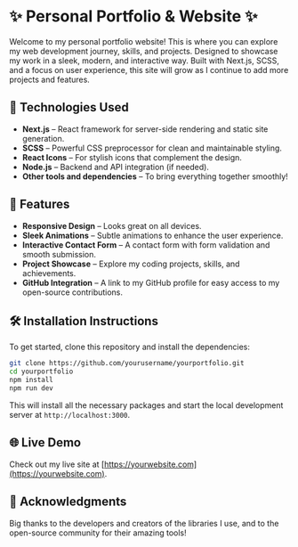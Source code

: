 
# ✨ Personal Portfolio & Website ✨

Welcome to my personal portfolio website! This is where you can explore my web development journey, skills, and projects. Designed to showcase my work in a sleek, modern, and interactive way. Built with Next.js, SCSS, and a focus on user experience, this site will grow as I continue to add more projects and features.

## 🚀 Technologies Used

- **Next.js** – React framework for server-side rendering and static site generation.
- **SCSS** – Powerful CSS preprocessor for clean and maintainable styling.
- **React Icons** – For stylish icons that complement the design.
- **Node.js** – Backend and API integration (if needed).
- **Other tools and dependencies** – To bring everything together smoothly!

## 🌟 Features

- **Responsive Design** – Looks great on all devices.
- **Sleek Animations** – Subtle animations to enhance the user experience.
- **Interactive Contact Form** – A contact form with form validation and smooth submission.
- **Project Showcase** – Explore my coding projects, skills, and achievements.
- **GitHub Integration** – A link to my GitHub profile for easy access to my open-source contributions.

## 🛠️ Installation Instructions

To get started, clone this repository and install the dependencies:

```bash
git clone https://github.com/yourusername/yourportfolio.git
cd yourportfolio
npm install
npm run dev
```

This will install all the necessary packages and start the local development server at `http://localhost:3000`.

## 🌐 Live Demo

Check out my live site at [https://yourwebsite.com](https://yourwebsite.com).

## 🙏 Acknowledgments

Big thanks to the developers and creators of the libraries I use, and to the open-source community for their amazing tools!
